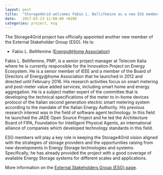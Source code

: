 ```yaml
---
layout: post
title:  "Storage4Grid welcomes Fabio L. Bellifemine as a new ESG member"
date:   2017-03-13 11:00:00 +0100
categories: project, esg
---
```


The Storage4Grid project has officially appointed another new member of the External Stakeholder Group (ESG). He is:

- Fabio L. Bellifemine ([Energy@Home Association](http://www.energy-home.it))

Fabio L. Bellifemine, PMP, is a senior project manager at Telecom Italia where he is currently responsible for the Innovation Project on Energy Ecosystem. He is a senior member of IEEE and a member of the Board of Directors of Energy@home Association that he launched in 2012 and directed until February 2016. His research activities focus on smart metering and post-meter value added services, including smart home and energy aggregation. He is a subject matter expert of the committee that is developing the technical specifications of the meter to in-home devices protocol of the Italian second generation electric smart metering system according to the mandate of the Italian Energy Authority. His previous research interest was in the field of software agent technology. In this field he launched the JADE Open Source Project and he led the Architecture Board of FIPA, Foundation for Intelligent Physical Agents, an international alliance of companies which developed technology standards in this field.

ESG members will play a key role in keeping the Storage4Grid vision aligned with the strategies of storage providers and the opportunities raising from new developments in Energy Storage technologies and systems. Specifically, he has already provided the project with a good coverage of available Energy Storage systems for different scales and applications.

More information on the [External Stakeholders Group (ESG) page]({{site.baseurl}}/pages/esg.html).
